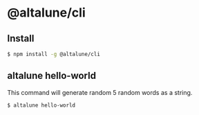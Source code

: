 # @altalune/cli

## Install

```bash
$ npm install -g @altalune/cli
```

## altalune hello-world

This command will generate random 5 random words as a string.

```bash
$ altalune hello-world
```
